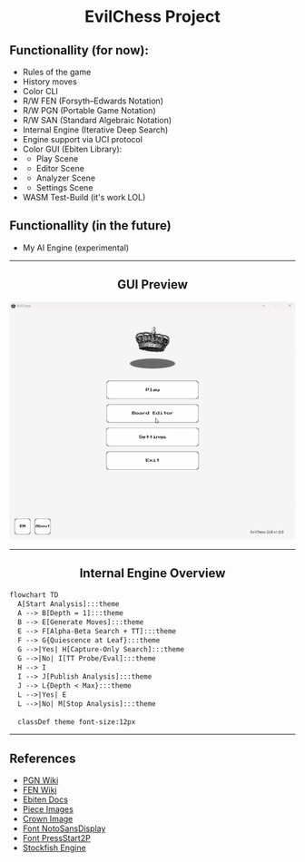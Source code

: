 <h1 align="center">EvilChess Project</h1>

## Functionallity (for now):
* Rules of the game
* History moves
* Color CLI
* R/W FEN (Forsyth–Edwards Notation)
* R/W PGN (Portable Game Notation)
* R/W SAN (Standard Algebraic Notation)
* Internal Engine (Iterative Deep Search)
* Engine support via UCI protocol
* Color GUI (Ebiten Library):
* * Play Scene
* * Editor Scene
* * Analyzer Scene
* * Settings Scene
* WASM Test-Build (it's work LOL)

## Functionallity (in the future)
* My AI Engine (experimental)

---

<h2 align="center">GUI Preview</h2>
<p align="center">
  <img src="materials/img/demo.gif" alt="demo" width="600">
</p>

---

<h2 align="center">Internal Engine Overview</h2>

```mermaid
flowchart TD
  A[Start Analysis]:::theme
  A --> B[Depth = 1]:::theme
  B --> E[Generate Moves]:::theme
  E --> F[Alpha-Beta Search + TT]:::theme
  F --> G{Quiescence at Leaf}:::theme
  G -->|Yes| H[Capture-Only Search]:::theme
  G -->|No| I[TT Probe/Eval]:::theme
  H --> I
  I --> J[Publish Analysis]:::theme
  J --> L{Depth < Max}:::theme
  L -->|Yes| E
  L -->|No| M[Stop Analysis]:::theme

  classDef theme font-size:12px
```
---

## References

- [PGN Wiki](https://en.wikipedia.org/wiki/Portable_Game_Notation)
- [FEN Wiki](https://en.wikipedia.org/wiki/Forsyth%E2%80%93Edwards_Notation)
- [Ebiten Docs](https://ebitengine.org/en/documents/)
- [Piece Images](https://commons.wikimedia.org/wiki/Category:PNG_chess_pieces/Standard_transparent)
- [Crown Image](https://www.pngwing.com/en/free-png-ntlel)
- [Font NotoSansDisplay](https://fonts.google.com/noto/specimen/Noto+Sans+Display)
- [Font PressStart2P](https://fonts.google.com/specimen/Press+Start+2P)
- [Stockfish Engine](https://stockfishchess.org/download/)
